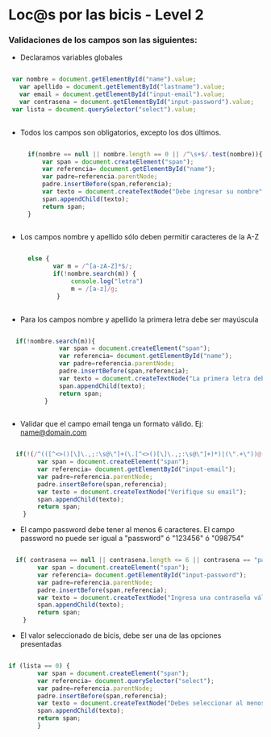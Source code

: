# Loc@s por las bicis - Level 2

### Validaciones de los campos son las siguientes:

- Declaramos variables globales

 ``` javascript
 
  var nombre = document.getElementById("name").value;
	var apellido = document.getElementById("lastname").value;
	var email = document.getElementById("input-email").value;
	var contrasena = document.getElementById("input-password").value;
  var lista = document.querySelector("select").value;
  
```

- Todos los campos son obligatorios, excepto los dos últimos.

  ``` javascript
  
    if(nombre == null || nombre.length == 0 || /^\s+$/.test(nombre)){
        var span = document.createElement("span");
        var referencia= document.getElementById("name");
        var padre=referencia.parentNode;
        padre.insertBefore(span,referencia);
        var texto = document.createTextNode("Debe ingresar su nombre");
        span.appendChild(texto);
        return span;
    }
    
  ```
  
- Los campos nombre y apellido sólo deben permitir caracteres de la A-Z

  ``` javascript
  
    else {
           var m = /^[a-zA-Z]*$/;
           if(!nombre.search(m)) {
                console.log("letra")
                m = /[a-z]/g;
            }
            
  ```          
            
- Para los campos nombre y apellido la primera letra debe ser mayúscula

``` javascript

  if(!nombre.search(m)){
              var span = document.createElement("span");
              var referencia= document.getElementById("name");
              var padre=referencia.parentNode;
              padre.insertBefore(span,referencia);
              var texto = document.createTextNode("La primera letra debe empezar con maýuscula");
              span.appendChild(texto);
              return span;
          }
          
  ```
  
- Validar que el campo email tenga un formato válido. Ej: name@domain.com

``` javascript

  if(!(/^(([^<>()[\]\.,;:\s@\"]+(\.[^<>()[\]\.,;:\s@\"]+)*)|(\".+\"))@(([^<>()[\]\.,;:\s@\"]+\.)+[^<>()[\]\.,;:\s@\"]{2,})$/i.test(email))) {
        var span = document.createElement("span");
        var referencia= document.getElementById("input-email");
        var padre=referencia.parentNode;
        padre.insertBefore(span,referencia);
        var texto = document.createTextNode("Verifique su email");
        span.appendChild(texto);
        return span;
    }

```

- El campo password debe tener al menos 6 caracteres. El campo password no puede ser igual a "password" ó "123456" ó "098754"

``` javascript

  if( contrasena == null || contrasena.length <= 6 || contrasena == "password" || contrasena == 123456 || contrasena == 098754 || /^\s+$/.test(contrasena) ) {
        var span = document.createElement("span");
        var referencia= document.getElementById("input-password");
        var padre=referencia.parentNode;
        padre.insertBefore(span,referencia);
        var texto = document.createTextNode("Ingresa una contraseña válida");
        span.appendChild(texto);
        return span;
    } 

```
  
- El valor seleccionado de bicis, debe ser una de las opciones presentadas

``` javascript

if (lista == 0) {
        var span = document.createElement("span");
        var referencia= document.querySelector("select");
        var padre=referencia.parentNode;
        padre.insertBefore(span,referencia);
        var texto = document.createTextNode("Debes seleccionar al menos un tipo de bici");
        span.appendChild(texto);
        return span;
        }

```
